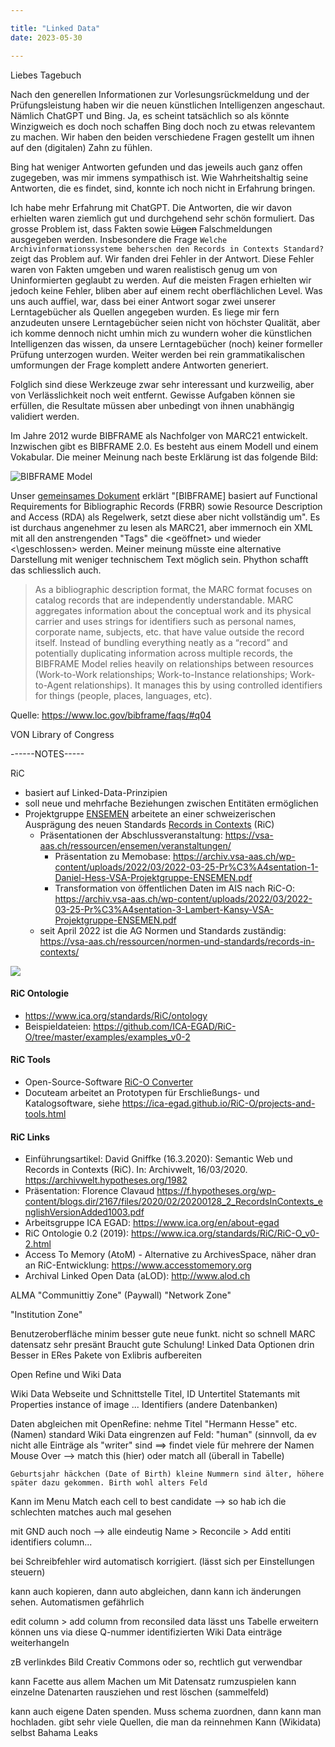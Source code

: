 ```yaml
---

title: "Linked Data"  
date: 2023-05-30   

---
```



Liebes Tagebuch

Nach den generellen Informationen zur Vorlesungsrückmeldung und der Prüfungsleistung haben wir die neuen künstlichen Intelligenzen angeschaut.
Nämlich ChatGPT und Bing.
Ja, es scheint tatsächlich so als könnte Winzigweich es doch noch schaffen Bing doch noch zu etwas relevantem zu machen.
Wir haben den beiden verschiedene Fragen gestellt um ihnen auf den (digitalen) Zahn zu fühlen.

Bing hat weniger Antworten gefunden und das jeweils auch ganz offen zugegeben, was mir immens sympathisch ist.
Wie Wahrheitshaltig seine Antworten, die es findet, sind, konnte ich noch nicht in Erfahrung bringen.

Ich habe mehr Erfahrung mit ChatGPT.
Die Antworten, die wir davon erhielten waren ziemlich gut und durchgehend sehr schön formuliert.
Das grosse Problem ist, dass Fakten sowie ~~Lügen~~ Falschmeldungen ausgegeben werden.
Insbesondere die Frage ``Welche Archivinformationssysteme beherschen den Records in Contexts Standard?`` zeigt das Problem auf.
Wir fanden drei Fehler in der Antwort.
Diese Fehler waren von Fakten umgeben und waren realistisch genug um von Uninformierten geglaubt zu werden.
Auf die meisten Fragen erhielten wir jedoch keine Fehler, bliben aber auf einem recht oberflächlichen Level.
Was uns auch auffiel, war, dass bei einer Antwort sogar zwei unserer Lerntagebücher als Quellen angegeben wurden.
Es liege mir fern anzudeuten unsere Lerntagebücher seien nicht von höchster Qualität, aber ich komme dennoch nicht umhin mich zu wundern woher die künstlichen Intelligenzen das wissen, da unsere Lerntagebücher (noch) keiner formeller Prüfung unterzogen wurden.
Weiter werden bei rein grammatikalischen umformungen der Frage komplett andere Antworten generiert.

Folglich sind diese Werkzeuge zwar sehr interessant und kurzweilig, aber von Verlässlichkeit noch weit entfernt.
Gewisse Aufgaben können sie erfüllen, die Resultate müssen aber unbedingt von ihnen unabhängig validiert werden.

Im Jahre 2012 wurde BIBFRAME als Nachfolger von MARC21 entwickelt.
Inzwischen gibt es BIBFRAME 2.0.
Es besteht aus einem Modell und einem Vokabular.
Die meiner Meinung nach beste Erklärung ist das folgende Bild:

![BIBFRAME Model](https://www.loc.gov/bibframe/docs/images/bf2-model.jpg)

Unser [gemeinsames Dokument](https://pad.gwdg.de/_6j1KL1wS9O7PD09pYDGoA?view#BIBFRAME) erklärt "[BIBFRAME] basiert auf Functional Requirements for Bibliographic Records (FRBR) sowie Resource Description and Access (RDA) als Regelwerk, setzt diese aber nicht vollständig um".
Es ist durchaus angenehmer zu lesen als MARC21, aber immernoch ein XML mit all den anstrengenden "Tags" die <geöffnet> und wieder <\geschlossen> werden.
Meiner meinung müsste eine alternative Darstellung mit weniger technischem Text möglich sein.
Phython schafft das schliesslich auch.

> As a bibliographic description format, the MARC format focuses on catalog records that are independently understandable. MARC aggregates information about the conceptual work and its physical carrier and uses strings for identifiers such as personal names, corporate name, subjects, etc. that have value outside the record itself.
> Instead of bundling everything neatly as a “record” and potentially duplicating information across multiple records, the BIBFRAME Model relies heavily on relationships between resources (Work-to-Work relationships; Work-to-Instance relationships; Work-to-Agent relationships). It manages this by using controlled identifiers for things (people, places, languages, etc).

Quelle: https://www.loc.gov/bibframe/faqs/#q04

VON Library of Congress

------NOTES-----

RiC
* basiert auf Linked-Data-Prinzipien
* soll neue und mehrfache Beziehungen zwischen Entitäten ermöglichen
* Projektgruppe [ENSEMEN](https://vsa-aas.ch/verein/arbeitsgruppen/ensemen/) arbeitete an einer schweizerischen Ausprägung des neuen Standards [Records in Contexts](https://www.ica.org/en/records-contexts-german) (RiC)
  * Präsentationen der Abschlussveranstaltung: https://vsa-aas.ch/ressourcen/ensemen/veranstaltungen/
    * Präsentation zu Memobase: https://archiv.vsa-aas.ch/wp-content/uploads/2022/03/2022-03-25-Pr%C3%A4sentation-1-Daniel-Hess-VSA-Projektgruppe-ENSEMEN.pdf
    * Transformation von öffentlichen Daten im AIS nach RiC-O: https://archiv.vsa-aas.ch/wp-content/uploads/2022/03/2022-03-25-Pr%C3%A4sentation-3-Lambert-Kansy-VSA-Projektgruppe-ENSEMEN.pdf
  * seit April 2022 ist die AG Normen und Standards zuständig: https://vsa-aas.ch/ressourcen/normen-und-standards/records-in-contexts/

![](https://raw.githubusercontent.com/ICA-EGAD/RiC-O/master/diagrams/diagrams_v0-2/RiC-CM-overview/diagram_RiC-CM-overview-RiC-v0-2.jpg)

#### RiC Ontologie

* https://www.ica.org/standards/RiC/ontology
* Beispieldateien: https://github.com/ICA-EGAD/RiC-O/tree/master/examples/examples_v0-2

#### RiC Tools

* Open-Source-Software [RiC-O Converter](https://archivesnationalesfr.github.io/rico-converter/)
* Docuteam arbeitet an Prototypen für Erschließungs- und Katalogsoftware, siehe https://ica-egad.github.io/RiC-O/projects-and-tools.html

#### RiC Links

* Einführungsartikel: David Gniffke (16.3.2020): Semantic Web und Records in Contexts (RiC). In: Archivwelt, 16/03/2020. <https://archivwelt.hypotheses.org/1982>
* Präsentation: Florence Clavaud <https://f.hypotheses.org/wp-content/blogs.dir/2167/files/2020/02/20200128_2_RecordsInContexts_englishVersionAdded1003.pdf>
* Arbeitsgruppe ICA EGAD: <https://www.ica.org/en/about-egad>
* RiC Ontologie 0.2 (2019): https://www.ica.org/standards/RiC/RiC-O_v0-2.html
* Access To Memory (AtoM) - Alternative zu ArchivesSpace, näher dran an RiC-Entwicklung: <https://www.accesstomemory.org>
* Archival Linked Open Data (aLOD): <http://www.alod.ch>


ALMA
"Communittiy Zone"
(Paywall)
"Network Zone"

"Institution Zone"

Benutzeroberfläche minim besser
gute neue funkt.
nicht so schnell
MARC datensatz sehr presänt
Braucht gute Schulung!
Linked Data Optionen drin
Besser in ERes Pakete von Exlibris aufbereiten

Open Refine und Wiki Data

Wiki Data
Webseite und Schnittstelle
Titel, ID
Untertitel
Statemants mit Properties
	instance of
	image
	...
Identifiers (andere Datenbanken)

Daten abgleichen mit OpenRefine:
	nehme Titel "Hermann Hesse" etc. (Namen)
	standard Wiki Data
	eingrenzen auf Feld: "human" (sinnvoll, da ev nicht alle Einträge als "writer" sind
	==> findet viele für mehrere der Namen
		Mouse Over --> match this (hier) oder match all (überall in Tabelle)

	Geburtsjahr häckchen (Date of Birth) kleine Nummern sind älter, höhere später dazu gekommen. Birth wohl alters Feld
	
Kann im Menu Match each cell to best candidate --> so hab ich die schlechten matches auch mal gesehen

mit GND auch noch --> alle eindeutig
Name > Reconcile > Add entiti identifiers column...

bei Schreibfehler wird automatisch korrigiert. (lässt sich per Einstellungen steuern)

kann auch kopieren, dann auto abgleichen, dann kann ich änderungen sehen. Automatismen gefährlich

edit column > add column from reconsiled data
	lässt uns Tabelle erweitern
können uns via diese Q-nummer identifizierten Wiki Data einträge weiterhangeln

zB verlinkdes Bild Creativ Commons oder so, rechtlich gut verwendbar

kann Facette aus allem Machen um Mit Datensatz rumzuspielen
kann einzelne Datenarten rausziehen und rest löschen (sammelfeld)

kann auch eigene Daten spenden. Muss schema zuordnen, dann kann man hochladen.
gibt sehr viele Quellen, die man da reinnehmen Kann (Wikidata) selbst Bahama Leaks
